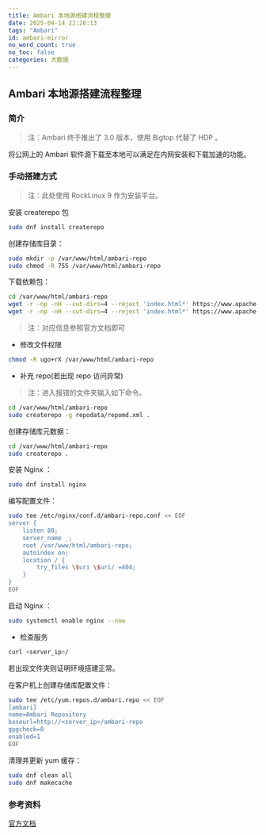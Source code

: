 ```yaml
---
title: Ambari 本地源搭建流程整理
date: 2025-04-14 22:26:13
tags: "Ambari"
id: ambari-mirror
no_word_count: true
no_toc: false
categories: 大数据
---
```


## Ambari 本地源搭建流程整理

### 简介

> 注：Ambari 终于推出了 3.0 版本，使用 Bigtop 代替了 HDP 。

将公网上的 Ambari 软件源下载至本地可以满足在内网安装和下载加速的功能。

### 手动搭建方式

> 注：此处使用 RockLinux 9 作为安装平台。

安装 createrepo 包

```bash
sudo dnf install createrepo
```

创建存储库目录：

```bash
sudo mkdir -p /var/www/html/ambari-repo
sudo chmod -R 755 /var/www/html/ambari-repo
```

下载依赖包：

```bash
cd /var/www/html/ambari-repo
wget -r -np -nH --cut-dirs=4 --reject 'index.html*' https://www.apache-ambari.com/dist/ambari/<version>/rocky9/
wget -r -np -nH --cut-dirs=4 --reject 'index.html*' https://www.apache-ambari.com/dist/bigtop/<version>/rocky9/
```

> 注：对应信息参照官方文档即可

- 修改文件权限

```bash
chmod -R ugo+rX /var/www/html/ambari-repo
```

- 补充 repo(若出现 repo 访问异常)

> 注：进入报错的文件夹输入如下命令。

```bash
cd /var/www/html/ambari-repo
sudo createrepo -g repodata/repomd.xml .
```

创建存储库元数据：

```bash
cd /var/www/html/ambari-repo
sudo createrepo .
```

安装 Nginx ：

```bash
sudo dnf install nginx
```

编写配置文件： 

```bash
sudo tee /etc/nginx/conf.d/ambari-repo.conf << EOF
server {
    listen 80;
    server_name _;
    root /var/www/html/ambari-repo;
    autoindex on;
    location / {
        try_files \$uri \$uri/ =404;
    }
}
EOF
```

启动 Nginx ：

```bash
sudo systemctl enable nginx --now
```

- 检查服务

```bash
curl <server_ip>/
```

若出现文件夹则证明环境搭建正常。

在客户机上创建存储库配置文件：

```bash
sudo tee /etc/yum.repos.d/ambari.repo << EOF
[ambari]
name=Ambari Repository
baseurl=http://<server_ip>/ambari-repo
gpgcheck=0
enabled=1
EOF
```

清理并更新 yum 缓存：

```bash
sudo dnf clean all
sudo dnf makecache
```

### 参考资料

[官方文档](https://ambari.apache.org/docs/3.0.0/quick-start/download)
